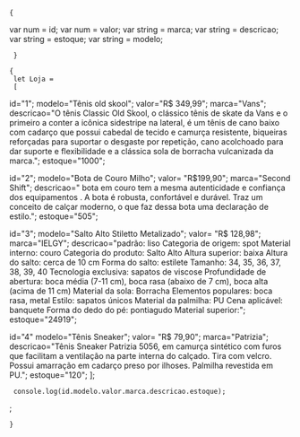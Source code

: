 
    { 

  var num = id;
  var num = valor;
  var string = marca;
  var string = descricao;
  var string = estoque;
  var string = modelo;


     }
	
    {
     let Loja =
     [
    
     
id="1";
modelo="Tênis old skool";
valor="R$ 349,99";
marca="Vans";
descricao="O tênis Classic Old Skool, o clássico tênis de skate da Vans e o primeiro a conter a icônica sidestripe na lateral, é um tênis de cano baixo com cadarço que possui cabedal de tecido e camurça resistente, biqueiras reforçadas para suportar o desgaste por repetição, cano acolchoado para dar suporte e flexibilidade e a clássica sola de borracha vulcanizada da marca.";
estoque="1000";


id="2";
modelo="Bota de Couro Milho";
valor= "R$199,90";
marca="Second Shift";
descricao=" bota em couro  tem a mesma autenticidade e confiança dos equipamentos . A bota é robusta, confortável e durável. Traz um conceito de calçar moderno, o que faz dessa bota uma declaração de estilo.";
estoque="505";

id="3";
modelo="Salto Alto Stiletto Metalizado";
valor= "R$ 128,98";
marca="IELGY";
descricao="padrão: liso Categoria de origem: spot Material interno: couro Categoria do produto: Salto Alto Altura superior: baixa Altura do salto: cerca de 10 cm Forma do salto: estilete Tamanho: 34, 35, 36, 37, 38, 39, 40 Tecnologia exclusiva: sapatos de viscose Profundidade de abertura: boca média (7-11 cm), boca rasa (abaixo de 7 cm), boca alta (acima de 11 cm) Material da sola: Borracha Elementos populares: boca rasa, metal Estilo: sapatos únicos Material da palmilha: PU Cena aplicável: banquete Forma do dedo do pé: pontiagudo Material superior:";
estoque="24919";

id="4"
modelo="Tênis Sneaker";
valor= "R$ 79,90";
marca="Patrizia";
descricao="Tênis Sneaker Patrizia 5056, em camurça sintético com furos que facilitam a ventilação na parte interna do calçado. Tira com velcro. Possui amarração em cadarço preso por ilhoses. Palmilha revestida em PU.";
estoque="120";
     ];
     
     console.log(id.modelo.valor.marca.descricao.estoque);



;







    }	

